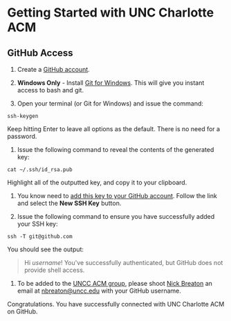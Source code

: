 # Getting Started with UNC Charlotte ACM

## GitHub Access

1. Create a [GitHub account](https://github.com/join).

1. **Windows Only** - Install [Git for Windows](https://git-for-windows.github.io/). This will give you instant access to bash and git.

1. Open your terminal (or Git for Windows) and issue the command:
```
ssh-keygen
```
Keep hitting Enter to leave all options as the default. There is no need for a password.

1. Issue the following command to reveal the contents of the generated key:
```
cat ~/.ssh/id_rsa.pub
```
Highlight all of the outputted key, and copy it to your clipboard.

1. You know need to [add this key to your GitHub account](https://github.com/settings/keys). Follow the link and select the **New SSH Key** button.

1. Issue the following command to ensure you have successfully added your SSH key:
```
ssh -T git@github.com
```
You should see the output:
> Hi *username*! You've successfully authenticated, but GitHub does not provide shell access.

1. To be added to the [UNCC ACM group](https://github.com/uncc-acm), please shoot [Nick Breaton](https://github.com/nickbreaton/) an email at [nbreaton@uncc.edu](mailto:nbreaton@uncc.edu) with your GitHub username.

Congratulations. You have successfully connected with UNC Charlotte ACM on GitHub.

